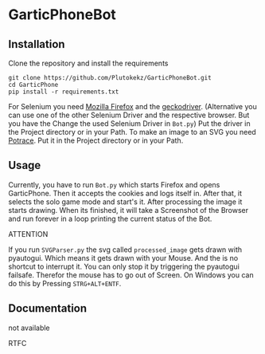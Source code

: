 # GarticPhoneBot
## Installation
Clone the repository and install the requirements
```
git clone https://github.com/Plutokekz/GarticPhoneBot.git
cd GarticPhone
pip install -r requirements.txt
```
For Selenium you need 
[Mozilla Firefox](https://www.mozilla.org/de/firefox/new/) and the
[geckodriver](https://github.com/mozilla/geckodriver/releases). (Alternative you can use one of the other Selenium Driver
and the respective browser. But you have the Change the used Selenium Driver in ``Bot.py``)
Put the driver in the Project directory or in your Path.
To make an image to an SVG you need [Potrace](http://potrace.sourceforge.net/#downloading).
Put it in the Project directory or in your Path.
## Usage
Currently, you have to run ``Bot.py`` which starts Firefox and opens GarticPhone. Then it accepts the cookies and logs
itself in. After that, it selects the solo game mode and start's it. After processing the image it starts drawing.
When its finished, it will take a Screenshot of the Browser and run forever in a loop printing the current status of
the Bot.

ATTENTION

If you run ``SVGParser.py`` the svg called `processed_image` gets drawn with pyautogui. Which means it gets drawn with 
your Mouse. And the is no shortcut to interrupt it. You can only stop it by triggering the pyautogui failsafe. Therefor
the mouse has to go out of Screen. On Windows you can do this by Pressing `STRG+ALT+ENTF`.
## Documentation
not available

RTFC